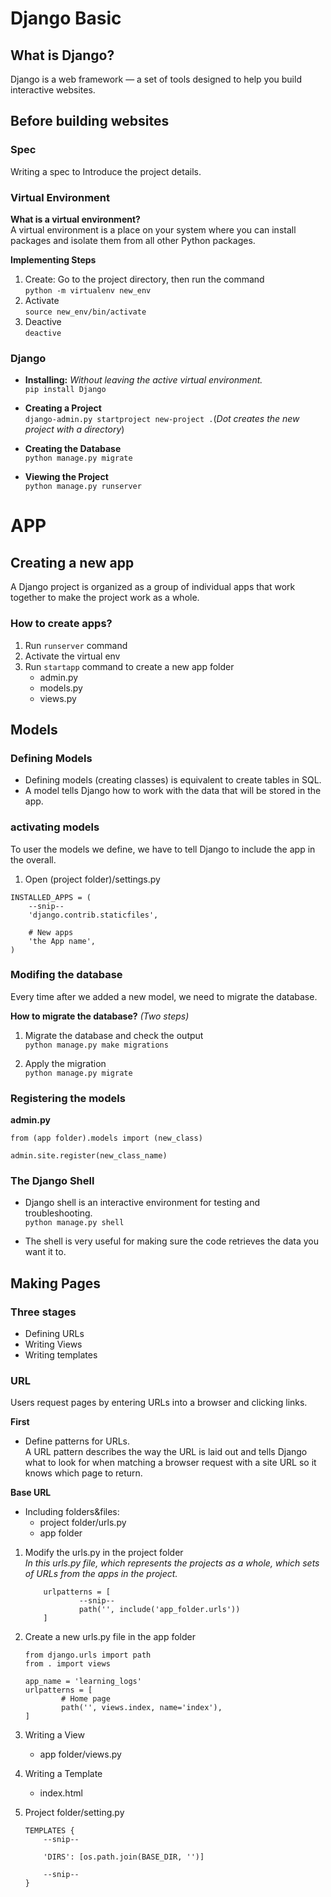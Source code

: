 # Django Basic
## What is Django?
Django is a web framework — a set of tools designed to help you build interactive websites.  

## Before building websites
### Spec  
Writing a spec to Introduce the project details.

### Virtual Environment
**What is a virtual environment?**  
A virtual environment is a place on your system where you can install packages and isolate them from all other Python packages.  

**Implementing Steps**

1. Create: Go to the project directory, then run the command  
`python -m virtualenv new_env`  
2. Activate   
`source new_env/bin/activate`  
3. Deactive  
`deactive`

### Django
* **Installing:** *Without leaving the active virtual environment.*  
`pip install Django`  

* **Creating a Project**  
`django-admin.py startproject new-project .`(*Dot creates the new project with a directory*)

* **Creating the Database**  
`python manage.py migrate`  

* **Viewing the Project**  
`python manage.py runserver`

# APP
## Creating a new app
A Django project is organized as a group of individual apps that work together to make the project work as a whole.
### How to create apps?
1. Run `runserver` command  
2. Activate the virtual env  
3. Run `startapp` command to create a new app folder
	* admin.py
	* models.py
	* views.py
## Models
### Defining Models
* Defining models (creating classes) is equivalent to create tables in SQL.  
* A model tells Django how to work with the data that will be stored in the app.
### activating models
To user the models we define, we have to tell Django to include the app in the overall.  
1. Open (project folder)/settings.py  

```
INSTALLED_APPS = (  
	--snip--    
	'django.contrib.staticfiles', 
	   
	# New apps    
	'the App name',  
)
```  

### Modifing the database  
Every time after we added a new model, we need to migrate the database.  

**How to migrate the database?** *(Two steps)* 
 
1. Migrate the database and check the output  
`python manage.py make migrations`  

2. Apply the migration  
`python manage.py migrate`

### Registering the models
**admin.py**  

```
from (app folder).models import (new_class)

admin.site.register(new_class_name)
```

### The Django Shell
* Django shell is an interactive environment for testing and troubleshooting.  
`python manage.py shell`

* The shell is very useful for making sure the code retrieves the data you want it to.  

## Making Pages
### Three stages
* Defining URLs  
* Writing Views  
* Writing templates

### URL
Users request pages by entering URLs into a browser and clicking links.  

**First** 
 
* Define patterns for URLs.  
A URL pattern describes the way the URL is laid out and tells Django what to look for when matching a browser request with a site URL so it knows which page to return.  
 
**Base URL**  

* Including folders&files:  
	* project folder/urls.py   
	* app folder  

1. Modify the urls.py in the project folder  
		*In this urls.py file, which represents the projects as a whole, which sets of URLs from the apps in the project.*

	```
		urlpatterns = [
				--snip--
				path('', include('app_folder.urls'))
		]
	```

2. Create a new urls.py file in the app folder  

	```
	from django.urls import path
	from . import views
	
	app_name = 'learning_logs'
	urlpatterns = [
			# Home page
			path('', views.index, name='index'),
	]
	```

3. Writing a View  

	* app folder/views.py      

4. Writing a Template  

	* index.html
5. Project folder/setting.py  

	```
	TEMPLATES {  
		--snip--
		
		'DIRS': [os.path.join(BASE_DIR, '')]  
		
		--snip--
	}
	```
